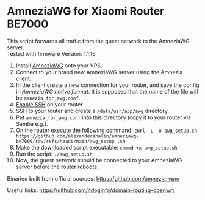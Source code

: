 # AmneziaWG for Xiaomi Router BE7000

This script forwards all traffic from the guest network to the AmneziaWG server.\
Tested with firmware Version: 1.1.16

1. Install [AmneziaWG](https://amnezia.org/ru/self-hosted) onto your VPS.
2. Connect to your brand new AmneziaWG server using the Amnezia client.
3. In the client create a new connection for your router, and save the config in _AmneziaWG native format_. It is supposed that the name of the file will be `amnezia_for_awg.conf`.
4. [Enable SSH](https://github.com/openwrt-xiaomi/xmir-patcher) on your router.
5. SSH to your router and create a `/data/usr/app/awg` directory.
6. Put `amnezia_for_awg.conf` into this directory (copy it to your router via Samba e.g.).
7. On the router execute the following command: `curl -L -o awg_setup.sh https://github.com/alexandershalin/amneziawg-be7000/raw/refs/heads/main/awg_setup
.sh`
8. Make the downloaded script executable: `chmod +x awg_setup.sh`
9. Run the script: `./awg_setup.sh`
10. Now, the guest network should be connected to your AmneziaWG server before the router reboots.

Binaried built from official sources: https://github.com/amnezia-vpn/

Useful links:
https://github.com/itdoginfo/domain-routing-openwrt


